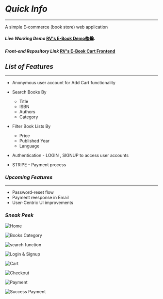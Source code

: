 # _Quick Info_
---

A simple E-commerce (book store) web application

#### _Live Working Demo_ [RV's E-Book Demo📚🛍️](https://book-ecart-rv.netlify.app/).
#### _Front-end Repository Link_ [RV's E-Book Cart Frontend](https://github.com/VIGNESHWAR-RV/books-ecart-front) 

## _List of Features_
---

* Anonymous user account for Add Cart functionality

* Search Books By  
    + Title
    + ISBN
    + Authors
    + Category

* Filter Book Lists By 
    + Price
    + Published Year
    + Language

* Authentication - LOGIN , SIGNUP  to access user accounts

* STRIPE - Payment process

### _Upcoming Features_
---

* Password-reset flow
* Payment reesponse in Email
* User-Centric UI improvements

### _Sneak Peek_

![Home](https://raw.github.com/VIGNESHWAR-RV/books-ecart-front/master/Screenshots/Screenshot%20(244).png)

![Books Category](https://raw.github.com/VIGNESHWAR-RV/books-ecart-front/master/Screenshots/Screenshot%20(245).png)

![search function](https://raw.github.com/VIGNESHWAR-RV/books-ecart-front/master/Screenshots/Screenshot%20(246).png)

![Login & Signup](https://raw.github.com/VIGNESHWAR-RV/books-ecart-front/master/Screenshots/Screenshot%20(247).png)

![Cart](https://raw.github.com/VIGNESHWAR-RV/books-ecart-front/master/Screenshots/Screenshot%20(249).png)

![Checkout](https://raw.github.com/VIGNESHWAR-RV/books-ecart-front/master/Screenshots/Screenshot%20(248).png)

![Payment](https://raw.github.com/VIGNESHWAR-RV/books-ecart-front/master/Screenshots/Screenshot%20(250).png)

![Success Payment](https://raw.github.com/VIGNESHWAR-RV/books-ecart-front/master/Screenshots/Screenshot%20(251).png)
 
